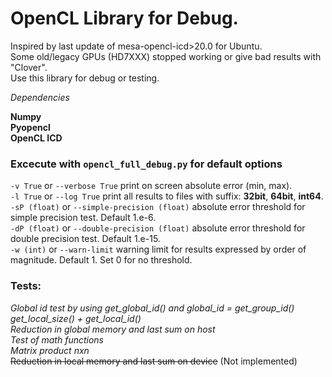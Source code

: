 # OpenCL Library for Debug. <br />


Inspired by last update of mesa-opencl-icd>20.0 for Ubuntu. <br />
Some old/legacy GPUs (HD7XXX) stopped working or give bad results with "Clover". <br />
Use this library for debug or testing. <br />


*Dependencies* <br />

__Numpy__ <br />
__Pyopencl__ <br />
__OpenCL ICD__ <br />


### Excecute with `opencl_full_debug.py` for default options <br />

`-v True` or `--verbose True` print on screen absolute error (min, max). <br />
`-l True` or `--log True` print all results to files with suffix: **32bit**, **64bit**, **int64**. <br />
`-sP (float)` or `--simple-precision (float)` absolute error threshold for simple precision test. Default 1.e-6. <br />
`-dP (float)` or `--double-precision (float)` absolute error threshold for double precision test. Default 1.e-15. <br />
`-w (int)` or `--warn-limit` warning limit for results expressed by order of magnitude. Default 1. Set 0 for no threshold. <br />

### Tests: <br />
*Global id test by using get_global_id() and global_id = get_group_id() get_local_size() + get_local_id()* <br />
*Reduction in global memory and last sum on host* <br />
*Test of math functions* <br />
*Matrix product nxn* <br />
~~Reduction in local memory and last sum on device~~ (Not implemented) <br />








